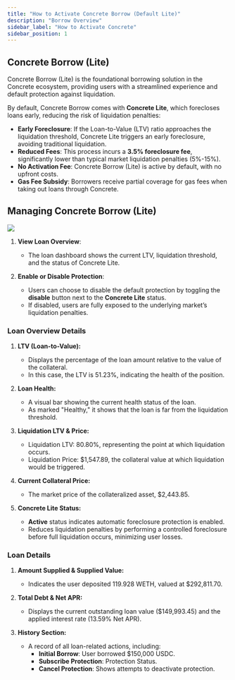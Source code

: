 ```yaml
---
title: "How to Activate Concrete Borrow (Default Lite)"
description: "Borrow Overview"
sidebar_label: "How to Activate Concrete"
sidebar_position: 1
---
```


<!---
<video controls width="90%">
  <source src="/vid/get-lite.mov"/>
</video>
-->

## Concrete Borrow (Lite)

Concrete Borrow (Lite) is the foundational borrowing solution in the Concrete ecosystem, providing users with a streamlined experience and default protection against liquidation.

By default, Concrete Borrow comes with **Concrete Lite**, which forecloses loans early, reducing the risk of liquidation penalties:

- **Early Foreclosure**: If the Loan-to-Value (LTV) ratio approaches the liquidation threshold, Concrete Lite triggers an early foreclosure, avoiding traditional liquidation.
- **Reduced Fees**: This process incurs a **3.5% foreclosure fee**, significantly lower than typical market liquidation penalties (5%-15%).
- **No Activation Fee**: Concrete Borrow (Lite) is active by default, with no upfront costs.
- **Gas Fee Subsidy**: Borrowers receive partial coverage for gas fees when taking out loans through Concrete.

## Managing Concrete Borrow (Lite)

![](/img/borrow-4.png)

1. **View Loan Overview**:
   - The loan dashboard shows the current LTV, liquidation threshold, and the status of Concrete Lite.

2. **Enable or Disable Protection**:
   - Users can choose to disable the default protection by toggling the **disable** button next to the **Concrete Lite** status.
   - If disabled, users are fully exposed to the underlying market’s liquidation penalties.

### Loan Overview Details

1. **LTV (Loan-to-Value):**
   - Displays the percentage of the loan amount relative to the value of the collateral.
   - In this case, the LTV is 51.23%, indicating the health of the position.

2. **Loan Health:**
   - A visual bar showing the current health status of the loan.
   - As marked "Healthy," it shows that the loan is far from the liquidation threshold.

3. **Liquidation LTV & Price:**
   - Liquidation LTV: 80.80%, representing the point at which liquidation occurs.
   - Liquidation Price: $1,547.89, the collateral value at which liquidation would be triggered.

4. **Current Collateral Price:**
   - The market price of the collateralized asset, $2,443.85.

5. **Concrete Lite Status:**
   - **Active** status indicates automatic foreclosure protection is enabled.
   - Reduces liquidation penalties by performing a controlled foreclosure before full liquidation occurs, minimizing user losses.

### Loan Details

1. **Amount Supplied & Supplied Value:**
   - Indicates the user deposited 119.928 WETH, valued at $292,811.70.

2. **Total Debt & Net APR:**
   - Displays the current outstanding loan value ($149,993.45) and the applied interest rate (13.59% Net APR).

3. **History Section:**
   - A record of all loan-related actions, including:
     - **Initial Borrow**: User borrowed $150,000 USDC.
     - **Subscribe Protection**: Protection Status.
     - **Cancel Protection**: Shows attempts to deactivate protection.
